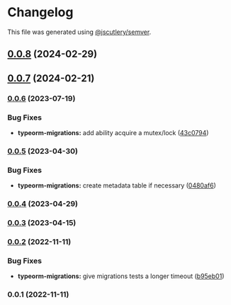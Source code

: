 # Changelog

This file was generated using [@jscutlery/semver](https://github.com/jscutlery/semver).

## [0.0.8](https://github.com/justicointeractive/caliobase/compare/typeorm-migrations-0.0.7...typeorm-migrations-0.0.8) (2024-02-29)

## [0.0.7](https://github.com/justicointeractive/caliobase/compare/typeorm-migrations-0.0.6...typeorm-migrations-0.0.7) (2024-02-21)

### [0.0.6](https://github.com/justicointeractive/caliobase/compare/typeorm-migrations-0.0.5...typeorm-migrations-0.0.6) (2023-07-19)


### Bug Fixes

* **typeorm-migrations:** add ability acquire a mutex/lock ([43c0794](https://github.com/justicointeractive/caliobase/commit/43c07948228365ef89a39fc9e44ed69897924437))

### [0.0.5](https://github.com/justicointeractive/caliobase/compare/typeorm-migrations-0.0.4...typeorm-migrations-0.0.5) (2023-04-30)


### Bug Fixes

* **typeorm-migrations:** create metadata table if necessary ([0480af6](https://github.com/justicointeractive/caliobase/commit/0480af610fc50c0ac5089ed8f4e5280c0007169d))

### [0.0.4](https://github.com/justicointeractive/caliobase/compare/typeorm-migrations-0.0.3...typeorm-migrations-0.0.4) (2023-04-29)

### [0.0.3](https://github.com/justicointeractive/caliobase/compare/typeorm-migrations-0.0.2...typeorm-migrations-0.0.3) (2023-04-15)

### [0.0.2](https://github.com/justicointeractive/caliobase/compare/typeorm-migrations-0.0.1...typeorm-migrations-0.0.2) (2022-11-11)


### Bug Fixes

* **typeorm-migrations:** give migrations tests a longer timeout ([b95eb01](https://github.com/justicointeractive/caliobase/commit/b95eb01d21b020c4104f12bc90eeafe7d9640ab5))

### 0.0.1 (2022-11-11)
